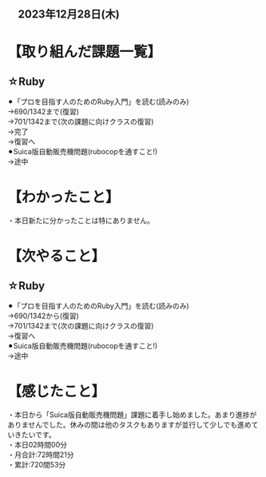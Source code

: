 ## 　2023年12月28日(木)
# 【取り組んだ課題一覧】
## ☆Ruby
⚫︎「プロを目指す人のためのRuby入門」を読む(読みのみ)<br>
→690/1342まで(復習)<br>
→701/1342まで(次の課題に向けクラスの復習)<br>
→完了<br>
→復習へ<br>
⚫︎Suica版自動販売機問題(rubocopを通すこと!)<br>
→途中<br>
# 【わかったこと】
・本日新たに分かったことは特にありません。<br>
# 【次やること】
## ☆Ruby
⚫︎「プロを目指す人のためのRuby入門」を読む(読みのみ)<br>
→690/1342から(復習)<br>
→701/1342まで(次の課題に向けクラスの復習)<br>
→復習へ<br>
⚫︎Suica版自動販売機問題(rubocopを通すこと!)<br>
→途中<br>
# 【感じたこと】
・本日から「Suica版自動販売機問題」課題に着手し始めました。あまり進捗がありませんでした。休みの間は他のタスクもありますが並行して少しでも進めていきたいです。<br>
・本日02時間00分<br>
・月合計:72時間21分<br>
・累計:720間53分<br>
